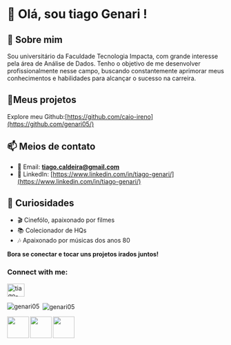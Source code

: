 # 👋 Olá, sou tiago Genari !

## 🎲 Sobre mim
Sou universitário da Faculdade Tecnologia Impacta, com grande interesse pela área de Análise de Dados. Tenho o objetivo de me desenvolver profissionalmente nesse campo, buscando constantemente aprimorar meus conhecimentos e habilidades para alcançar o sucesso na carreira.



## 📂Meus projetos

Explore meu Github:[https://github.com/caio-ireno](https://github.com/genari05/)

## 📫 Meios de contato



- 📧 Email: **tiago.caldeira@gmail.com**
- 💼 LinkedIn: [https://www.linkedin.com/in/tiago-genari/](https://www.linkedin.com/in/tiago-genari/)

## 🎥 Curiosidades

* 🎬 Cinefólo, apaixonado por filmes
* 📚 Colecionador de HQs
* 🎶 Apaixonado por músicas dos anos 80


**Bora se conectar e tocar uns projetos irados juntos!**

<h3 align="left">Connect with me:</h3>
<p align="left">
<a href="https://linkedin.com/in/tiago-genari/" target="blank"><img align="center" src="https://raw.githubusercontent.com/rahuldkjain/github-profile-readme-generator/master/src/images/icons/Social/linked-in-alt.svg" alt="tiago-genari/" height="30" width="40" /></a>
</p>

<div>
<p><img align="left" src="https://github-readme-stats.vercel.app/api/top-langs?username=genari05&show_icons=true&locale=en&layout=compact&theme=dark" alt="genari05" /></p>

<p>&nbsp;<img align="center" src="https://github-readme-stats.vercel.app/api?username=genari05&show_icons=true&locale=en&theme=dark" alt="genari05" /></p>

</div>


<div>
  <img align="left" src= "https://img.icons8.com/?size=100&id=Rc0Xn5AtE8kX&format=png&color=000000" height="50" width="50" />
   <img align="left" src= "https://img.icons8.com/?size=100&id=J0SgMWzAxqFj&format=png&color=000000" height="50" width="50" />
   <img align="left" src= "https://img.icons8.com/?size=100&id=9nLaR5KFGjN0&format=png&color=000000" height="50" width="50" />
</div>
